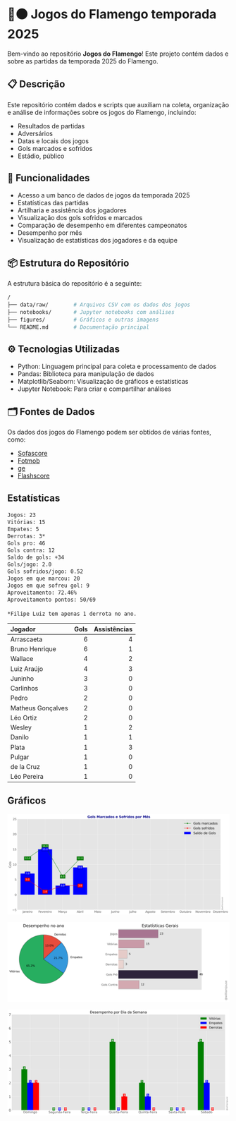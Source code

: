 # 🔴⚫ Jogos do Flamengo temporada 2025

Bem-vindo ao repositório **Jogos do Flamengo**! Este projeto contém dados e 
sobre as partidas da temporada 2025 do Flamengo.

## 📋 Descrição

Este repositório contém dados e scripts que auxiliam na coleta, organização e análise de informações sobre os jogos do Flamengo, incluindo:

- Resultados de partidas
- Adversários
- Datas e locais dos jogos
- Gols marcados e sofridos
- Estádio, público

## 🚀 Funcionalidades

- Acesso a um banco de dados de jogos da temporada 2025
- Estatísticas das partidas
- Artilharia e assistência dos jogadores 
- Visualização dos gols sofridos e marcados
- Comparação de desempenho em diferentes campeonatos
- Desempenho por mês
- Visualização de estatísticas dos jogadores e da equipe

## 📦 Estrutura do Repositório

A estrutura básica do repositório é a seguinte:

```bash
/
├── data/raw/        # Arquivos CSV com os dados dos jogos
├── notebooks/       # Jupyter notebooks com análises
├── figures/         # Gráficos e outras imagens
└── README.md        # Documentação principal
```

## ⚙️ Tecnologias Utilizadas

- Python: Linguagem principal para coleta e processamento de dados
- Pandas: Biblioteca para manipulação de dados
- Matplotlib/Seaborn: Visualização de gráficos e estatísticas
- Jupyter Notebook: Para criar e compartilhar análises

## 🗂️ Fontes de Dados

Os dados dos jogos do Flamengo podem ser obtidos de várias fontes, como:

- [Sofascore](https://www.sofascore.com/)
- [Fotmob](https://www.fotmob.com/)
- [ge](https://ge.globo.com/)
- [Flashscore](https://www.flashscore.com)


## Estatísticas

```
Jogos: 23
Vitórias: 15
Empates: 5
Derrotas: 3*
Gols pro: 46
Gols contra: 12
Saldo de gols: +34
Gols/jogo: 2.0
Gols sofridos/jogo: 0.52
Jogos em que marcou: 20
Jogos em que sofreu gol: 9 
Aproveitamento: 72.46%
Aproveitamento pontos: 50/69

*Filipe Luiz tem apenas 1 derrota no ano.

```
| Jogador           |   Gols |   Assistências |
|:------------------|-------:|---------------:|
| Arrascaeta        |      6 |              4 |
| Bruno Henrique    |      6 |              1 |
| Wallace           |      4 |              2 |
| Luiz Araújo       |      4 |              3 |
| Juninho           |      3 |              0 |
| Carlinhos         |      3 |              0 |
| Pedro             |      2 |              0 |
| Matheus Gonçalves |      2 |              0 |
| Léo Ortiz         |      2 |              0 |
| Wesley            |      1 |              2 |
| Danilo            |      1 |              1 |
| Plata             |      1 |              3 |
| Pulgar            |      1 |              0 |
| de la Cruz        |      1 |              0 |
| Léo Pereira       |      1 |              0 |



## Gráficos

![img1.png](figures/figure.png)

![img1.png](figures/figure2.png)

![img1.png](figures/figure3.png)


